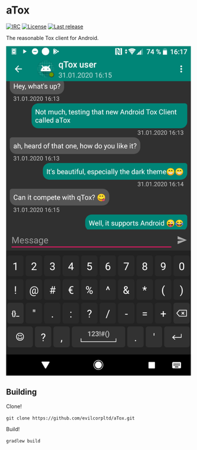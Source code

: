 # aTox

[![IRC](https://img.shields.io/badge/freenode-%23atox-brightgreen.svg)](https://webchat.freenode.net/?channels=#atox)
[![License](https://img.shields.io/github/license/evilcorpltd/aTox)](https://github.com/evilcorpltd/aTox/blob/master/LICENSE)
[![Last release](https://img.shields.io/github/v/release/evilcorpltd/aTox)](https://github.com/evilcorpltd/aTox/releases)

The reasonable Tox client for Android.

![aTox screenshot](/fastlane/metadata/android/en-US/images/phoneScreenshots/1.png)

## Building

Clone!

`git clone https://github.com/evilcorpltd/aTox.git`

Build!

`gradlew build`

